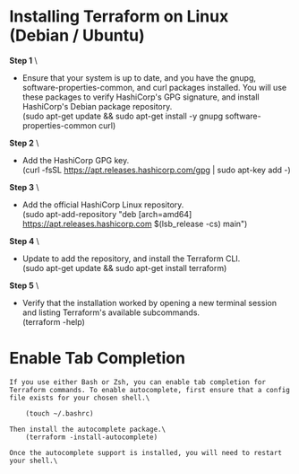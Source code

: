 # Installing Terraform on Linux (Debian / Ubuntu)


**Step 1** \
  * Ensure that your system is up to date, and you have the gnupg, software-properties-common, and curl packages installed. You will use these packages to verify HashiCorp's GPG signature, and install HashiCorp's Debian package repository.\
    (sudo apt-get update && sudo apt-get install -y gnupg software-properties-common curl)

**Step 2** \
   * Add the HashiCorp GPG key.\
     (curl -fsSL https://apt.releases.hashicorp.com/gpg | sudo apt-key add -)

**Step 3** \
  *  Add the official HashiCorp Linux repository.\
        (sudo apt-add-repository "deb [arch=amd64] https://apt.releases.hashicorp.com $(lsb_release -cs) main")

**Step 4** \
  *  Update to add the repository, and install the Terraform CLI.\
       (sudo apt-get update && sudo apt-get install terraform) 

**Step 5** \
  *  Verify that the installation worked by opening a new terminal session and listing Terraform's available subcommands.\
        (terraform -help)


# Enable Tab Completion #


    If you use either Bash or Zsh, you can enable tab completion for Terraform commands. To enable autocomplete, first ensure that a config file exists for your chosen shell.\

        (touch ~/.bashrc)

    Then install the autocomplete package.\
        (terraform -install-autocomplete)

    Once the autocomplete support is installed, you will need to restart your shell.\



